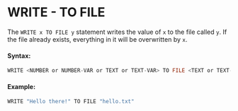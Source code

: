 # WRITE - TO FILE

The `WRITE x TO FILE y` statement writes the value of `x` to the file called `y`. If the file already exists, everything in it will be overwritten by `x`.

#### Syntax:

```c
WRITE <NUMBER or NUMBER-VAR or TEXT or TEXT-VAR> TO FILE <TEXT or TEXT-VAR>
```

#### Example:

```python
WRITE "Hello there!" TO FILE "hello.txt"
```

